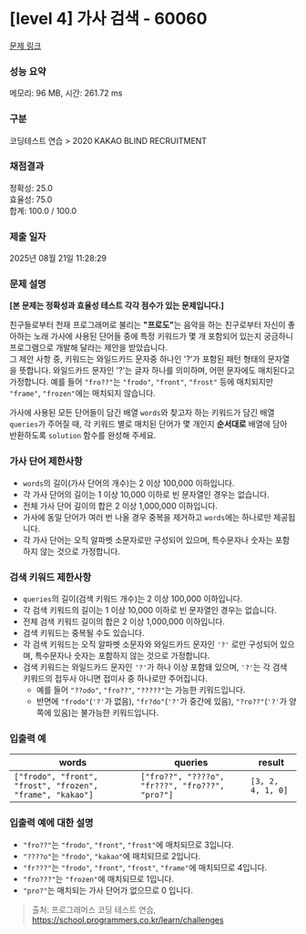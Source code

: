 # [level 4] 가사 검색 - 60060 

[문제 링크](https://school.programmers.co.kr/learn/courses/30/lessons/60060) 

### 성능 요약

메모리: 96 MB, 시간: 261.72 ms

### 구분

코딩테스트 연습 > 2020 KAKAO BLIND RECRUITMENT

### 채점결과

정확성: 25.0<br/>효율성: 75.0<br/>합계: 100.0 / 100.0

### 제출 일자

2025년 08월 21일 11:28:29

### 문제 설명

<p><strong>[본 문제는 정확성과 효율성 테스트 각각 점수가 있는 문제입니다.]</strong></p>

<p>친구들로부터 천재 프로그래머로 불리는 <strong>"프로도"</strong>는 음악을 하는 친구로부터 자신이 좋아하는 노래 가사에 사용된 단어들 중에 특정 키워드가 몇 개 포함되어 있는지 궁금하니 프로그램으로 개발해 달라는 제안을 받았습니다.<br>
그 제안 사항 중, 키워드는 와일드카드 문자중 하나인 '?'가 포함된 패턴 형태의 문자열을 뜻합니다. 와일드카드 문자인 '?'는 글자 하나를 의미하며, 어떤 문자에도 매치된다고 가정합니다. 예를 들어  <code>"fro??"</code>는 <code>"frodo"</code>, <code>"front"</code>, <code>"frost"</code> 등에 매치되지만 <code>"frame"</code>, <code>"frozen"</code>에는 매치되지 않습니다.</p>

<p>가사에 사용된 모든 단어들이 담긴 배열 <code>words</code>와 찾고자 하는 키워드가 담긴 배열 <code>queries</code>가 주어질 때, 각 키워드 별로 매치된 단어가 몇 개인지 <strong>순서대로</strong> 배열에 담아 반환하도록 <code>solution</code> 함수를 완성해 주세요.</p>

<h3>가사 단어 제한사항</h3>

<ul>
<li><code>words</code>의 길이(가사 단어의 개수)는 2 이상 100,000 이하입니다.</li>
<li>각 가사 단어의 길이는 1 이상 10,000 이하로 빈 문자열인 경우는 없습니다.</li>
<li>전체 가사 단어 길이의 합은 2 이상 1,000,000 이하입니다.</li>
<li>가사에 동일 단어가 여러 번 나올 경우 중복을 제거하고 <code>words</code>에는 하나로만 제공됩니다.</li>
<li>각 가사 단어는 오직 알파벳 소문자로만 구성되어 있으며, 특수문자나 숫자는 포함하지 않는 것으로 가정합니다.</li>
</ul>

<h3>검색 키워드 제한사항</h3>

<ul>
<li><code>queries</code>의 길이(검색 키워드 개수)는 2 이상 100,000 이하입니다.</li>
<li>각 검색 키워드의 길이는 1 이상 10,000 이하로 빈 문자열인 경우는 없습니다.</li>
<li>전체 검색 키워드 길이의 합은 2 이상 1,000,000 이하입니다.</li>
<li>검색 키워드는 중복될 수도 있습니다.</li>
<li>각 검색 키워드는 오직 알파벳 소문자와 와일드카드 문자인 <code>'?'</code> 로만 구성되어 있으며, 특수문자나 숫자는 포함하지 않는 것으로 가정합니다.</li>
<li>검색 키워드는 와일드카드 문자인 <code>'?'</code>가 하나 이상 포함돼 있으며, <code>'?'</code>는 각 검색 키워드의 접두사 아니면 접미사 중 하나로만 주어집니다.

<ul>
<li>예를 들어 <code>"??odo"</code>, <code>"fro??"</code>, <code>"?????"</code>는 가능한 키워드입니다.</li>
<li>반면에 <code>"frodo"</code>(<code>'?'</code>가 없음), <code>"fr?do"</code>(<code>'?'</code>가 중간에 있음), <code>"?ro??"</code>(<code>'?'</code>가 양쪽에 있음)는 불가능한 키워드입니다.</li>
</ul></li>
</ul>

<h3>입출력 예</h3>
<table class="table">
        <thead><tr>
<th>words</th>
<th>queries</th>
<th>result</th>
</tr>
</thead>
        <tbody><tr>
<td><code>["frodo", "front", "frost", "frozen", "frame", "kakao"]</code></td>
<td><code>["fro??", "????o", "fr???", "fro???", "pro?"]</code></td>
<td><code>[3, 2, 4, 1, 0]</code></td>
</tr>
</tbody>
      </table>
<h3>입출력 예에 대한 설명</h3>

<ul>
<li><code>"fro??"</code>는 <code>"frodo"</code>, <code>"front"</code>, <code>"frost"</code>에 매치되므로 3입니다.</li>
<li><code>"????o"</code>는 <code>"frodo"</code>, <code>"kakao"</code>에 매치되므로 2입니다.</li>
<li><code>"fr???"</code>는 <code>"frodo"</code>, <code>"front"</code>, <code>"frost"</code>, <code>"frame"</code>에 매치되므로 4입니다.</li>
<li><code>"fro???"</code>는 <code>"frozen"</code>에 매치되므로 1입니다.</li>
<li><code>"pro?"</code>는 매치되는 가사 단어가 없으므로 0 입니다.</li>
</ul>


> 출처: 프로그래머스 코딩 테스트 연습, https://school.programmers.co.kr/learn/challenges